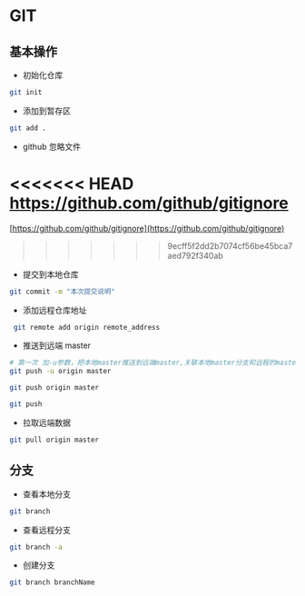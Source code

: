 # GIT

## 基本操作

* 初始化仓库 

```bash
git init
```

*  添加到暂存区

```bash
git add .
```

* github 忽略文件

<<<<<<< HEAD
https://github.com/github/gitignore
=======
[https://github.com/github/gitignore](https://github.com/github/gitignore)
>>>>>>> 9ecff5f2dd2b7074cf56be45bca7aed792f340ab

* 提交到本地仓库

```bash
git commit -m "本次提交说明"
```

* 添加远程仓库地址

```bash
 git remote add origin remote_address
```

* 推送到远端 master 

```bash
# 第一次 加-u参数，把本地master推送到远端master,关联本地master分支和远程的master，简化推送或拉取命令
git push -u origin master

git push origin master

git push
```

* 拉取远端数据

```bash
git pull origin master
```

## 分支

* 查看本地分支

```bash
git branch
```

* 查看远程分支

```bash
git branch -a
```

* 创建分支

```bash
git branch branchName
```



